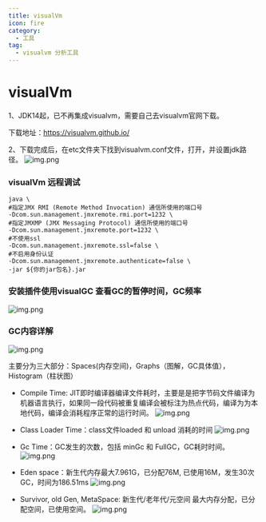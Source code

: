 ```yaml
---
title: visualVm
icon: fire
category:
  - 工具
tag:
  - visualvm 分析工具
---
```


# visualVm

1、JDK14起，已不再集成visualvm，需要自己去visualvm官网下载。

下载地址：https://visualvm.github.io/

2、下载完成后，在etc文件夹下找到visualvm.conf文件，打开，并设置jdk路径。
![img.png](https://wqknowledge.oss-cn-shenzhen.aliyuncs.com/jvm/visualvmConfig.png)

### visualVm 远程调试
```shell
java \
#指定JMX RMI (Remote Method Invocation) 通信所使用的端口号
-Dcom.sun.management.jmxremote.rmi.port=1232 \
#指定JMXMP (JMX Messaging Protocol) 通信所使用的端口号
-Dcom.sun.management.jmxremote.port=1232 \
#不使用ssl
-Dcom.sun.management.jmxremote.ssl=false \
#不启用身份认证
-Dcom.sun.management.jmxremote.authenticate=false \
-jar ${你的jar包名}.jar

```

### 安装插件使用visualGC 查看GC的暂停时间，GC频率
![img.png](https://wqknowledge.oss-cn-shenzhen.aliyuncs.com/jvm/visualGC.png)

### GC内容详解
![img.png](https://wqknowledge.oss-cn-shenzhen.aliyuncs.com/jvm/GCdetail.png)

主要分为三大部分：Spaces(内存空间)，Graphs（图解，GC具体值），Histogram（柱状图）

- Compile Time: JIT即时编译器编译文件耗时，主要是是把字节码文件编译为机器语言执行，如果同一段代码被重复编译会被标注为热点代码，编译为为本地代码，编译会消耗程序正常的运行时间。
![img.png](https://wqknowledge.oss-cn-shenzhen.aliyuncs.com/jvm/jvm/complieTime.png)

- Class Loader Time：class文件loaded 和 unload 消耗的时间
![img.png](https://wqknowledge.oss-cn-shenzhen.aliyuncs.com/jvm/jvm/loadTime.png)

- Gc Time：GC发生的次数，包括 minGc 和 FullGC，GC耗时时间。
![img.png](https://wqknowledge.oss-cn-shenzhen.aliyuncs.com/jvm/jvm/GcTime.png)

- Eden space：新生代内存最大7.961G，已分配76M, 已使用16M，发生30次GC，时间为186.51ms
![img.png](https://wqknowledge.oss-cn-shenzhen.aliyuncs.com/jvm/jvm/edSpace.png)

- Survivor, old Gen, MetaSpace: 新生代/老年代/元空间 最大内存分配，已分配空间，已使用空间。
![img.png](https://wqknowledge.oss-cn-shenzhen.aliyuncs.com/jvm/jvm/seMetaSpace.png)


